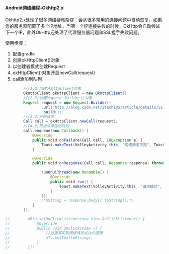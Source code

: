 #### Android网络编程-Okhttp2.x

Okhttp2.x处理了很多网络疑难杂症：会从很多常用的连接问题中自动恢复。如果您的服务器配置了多个IP地址，当第一个IP连接失败的时候，OkHttp会自动尝试下一个IP，此外OkHttp还处理了代理服务器问题和SSL握手失败问题。

使用步骤：

1. 配置gradle
2. 创建okHttpClient\(\)对象
3. 以创建者模式创建Request
4. okHttpClient\(\)对象开启newCall\(request）
5. call添加到队列

```java
        //[1.0]创建okhttpClient对象
        OkHttpClient okHttpClient = new OkHttpClient();
        //[2.0]创建Request.Builder()对象
        Request request = new Request.Builder()
                .url("http://blog.csdn.net/itachi85/article/details/51142486")
                .build();
        //[3.0]开始请求
        Call call = okHttpClient.newCall(request);
        //[4.0]把请求添加到队列
        call.enqueue(new Callback() {
            @Override
            public void onFailure(Call call, IOException e) {
                Toast.makeText(VolleyActivity.this, "网络请求失败", Toast.LENGTH_SHORT).show();
            }

            @Override
            public void onResponse(Call call, Response response) throws IOException {

                runOnUiThread(new Runnable() {
                    @Override
                    public void run() {
                        Toast.makeText(VolleyActivity.this, "请求成功", Toast.LENGTH_SHORT).show();
                    }
                });
                /*mString = response.body().toString();*/
            }
        });

//        mBtn.setOnClickListener(new View.OnClickListener() {
//            @Override
//            public void onClick(View v) {
//                //这里写实现网络请求成功的逻辑
//                mTv.setText(mString);
//            }
//        });
```



